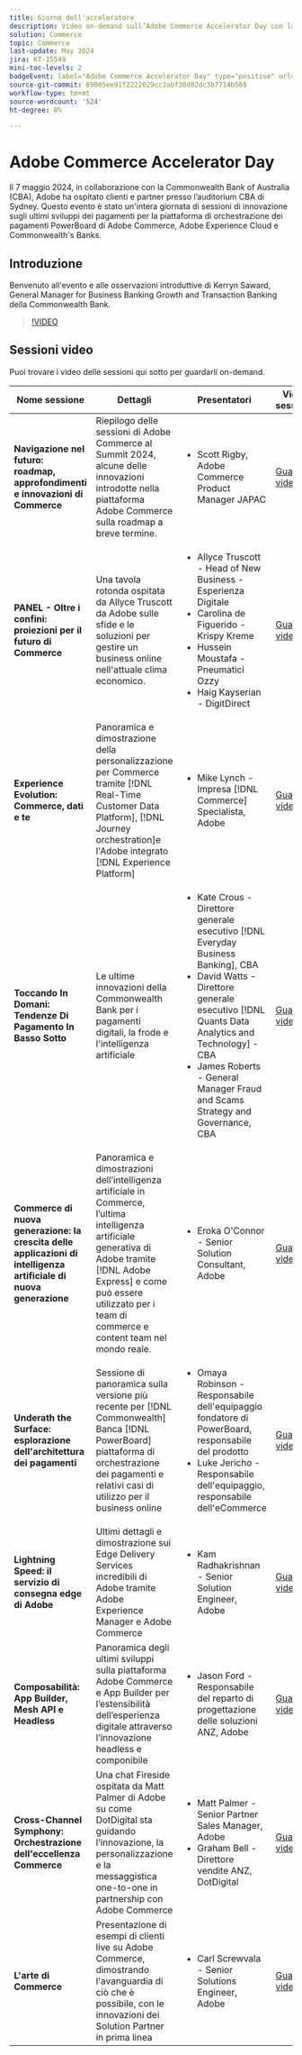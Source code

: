 ```yaml
---
title: Giorno dell'acceleratore
description: Video on-demand sull’Adobe Commerce Accelerator Day con la Commonwealth Bank of Australia.
solution: Commerce
topic: Commerce
last-update: May 2024
jira: KT-15549
mini-toc-levels: 2
badgeEvent: label="Adobe Commerce Accelerator Day" type="positive" url="https://experienceleague.adobe.com/en/docs/events/apac-commerce-recordings/2024/overview"
source-git-commit: 89005ee91f2222029cc3abf30d02dc3b7714b588
workflow-type: tm+mt
source-wordcount: '524'
ht-degree: 0%

---
```



# Adobe Commerce Accelerator Day

Il 7 maggio 2024, in collaborazione con la Commonwealth Bank of Australia (CBA), Adobe ha ospitato clienti e partner presso l’auditorium CBA di Sydney. Questo evento è stato un&#39;intera giornata di sessioni di innovazione sugli ultimi sviluppi dei pagamenti per la piattaforma di orchestrazione dei pagamenti PowerBoard di Adobe Commerce, Adobe Experience Cloud e Commonwealth&#39;s Banks.

## Introduzione

Benvenuto all&#39;evento e alle osservazioni introduttive di Kerryn Saward, General Manager for Business Banking Growth and Transaction Banking della Commonwealth Bank.

>[!VIDEO](https://video.tv.adobe.com/v/3429276/?learn=on)

## Sessioni video

Puoi trovare i video delle sessioni qui sotto per guardarli on-demand.

| Nome sessione | Dettagli | Presentatori | Video sessione |
| ---- | ---- | ---- | ---- |
| **Navigazione nel futuro: roadmap, approfondimenti e innovazioni di Commerce** | Riepilogo delle sessioni di Adobe Commerce al Summit 2024, alcune delle innovazioni introdotte nella piattaforma Adobe Commerce sulla roadmap a breve termine. | <ul><li>Scott Rigby, Adobe Commerce Product Manager JAPAC</ul></li> | [Guarda il video](./navigating-tomorrow.md) |
| **PANEL - Oltre i confini: proiezioni per il futuro di Commerce** | Una tavola rotonda ospitata da Allyce Truscott da Adobe sulle sfide e le soluzioni per gestire un business online nell&#39;attuale clima economico. | <ul><li>Allyce Truscott - Head of New Business - Esperienza Digitale</li><li> Carolina de Figuerido - Krispy Kreme</li><li>Hussein Moustafa - Pneumatici Ozzy</li><li>Haig Kayserian - DigitDirect</li></ul> | [Guarda il video](./panel-beyond-borders.md) |
| **Experience Evolution: Commerce, dati e te** | Panoramica e dimostrazione della personalizzazione per Commerce tramite [!DNL Real-Time Customer Data Platform], [!DNL Journey orchestration]e l&#39;Adobe integrato [!DNL Experience Platform] | <ul><li>Mike Lynch - Impresa [!DNL Commerce] Specialista, Adobe</li></ul> | [Guarda il video](./experience-evolution.md) |
| **Toccando In Domani: Tendenze Di Pagamento In Basso Sotto** | Le ultime innovazioni della Commonwealth Bank per i pagamenti digitali, la frode e l&#39;intelligenza artificiale | <ul><li>Kate Crous - Direttore generale esecutivo [!DNL Everyday Business Banking], CBA</li><li>David Watts - Direttore generale esecutivo [!DNL Quants Data Analytics and Technology] - CBA</li><li>James Roberts - General Manager Fraud and Scams Strategy and Governance, CBA</li></ul> | [Guarda il video](./panel-tapping-into-tomorrow.md) |
| **Commerce di nuova generazione: la crescita delle applicazioni di intelligenza artificiale di nuova generazione** | Panoramica e dimostrazioni dell’intelligenza artificiale in Commerce, l’ultima intelligenza artificiale generativa di Adobe tramite [!DNL Adobe Express] e come può essere utilizzato per i team di commerce e content team nel mondo reale. | <ul><li>Eroka O&#39;Connor - Senior Solution Consultant, Adobe</li></ul> | [Guarda il video](./next-gen-commerce.md) |
| **Underath the Surface: esplorazione dell&#39;architettura dei pagamenti** | Sessione di panoramica sulla versione più recente per [!DNL Commonwealth] Banca [!DNL PowerBoard] piattaforma di orchestrazione dei pagamenti e relativi casi di utilizzo per il business online | <ul><li>Omaya Robinson - Responsabile dell&#39;equipaggio fondatore di PowerBoard, responsabile del prodotto</li><li>Luke Jericho - Responsabile dell&#39;equipaggio, responsabile dell&#39;eCommerce</li></ul> | [Guarda il video](./beneath-the-surface.md) |
| **Lightning Speed: il servizio di consegna edge di Adobe** | Ultimi dettagli e dimostrazione sui Edge Delivery Services incredibili di Adobe tramite Adobe Experience Manager e Adobe Commerce | <ul><li>Kam Radhakrishnan - Senior Solution Engineer, Adobe</li></ul> | [Guarda il video](./lightning-speed.md) |
| **Composabilità: App Builder, Mesh API e Headless** | Panoramica degli ultimi sviluppi sulla piattaforma Adobe Commerce e App Builder per l’estensibilità dell’esperienza digitale attraverso l’innovazione headless e componibile | <ul><li>Jason Ford - Responsabile del reparto di progettazione delle soluzioni ANZ, Adobe</li></ul> | [Guarda il video](./composability.md) |
| **Cross-Channel Symphony: Orchestrazione dell&#39;eccellenza Commerce** | Una chat Fireside ospitata da Matt Palmer di Adobe su come DotDigital sta guidando l’innovazione, la personalizzazione e la messaggistica one-to-one in partnership con Adobe Commerce | <ul><li> Matt Palmer - Senior Partner Sales Manager, Adobe</li><li>Graham Bell - Direttore vendite ANZ, DotDigital</li></ul> | [Guarda il video](./cross-channel-symphony.md) |
| **L&#39;arte di Commerce** | Presentazione di esempi di clienti live su Adobe Commerce, dimostrando l&#39;avanguardia di ciò che è possibile, con le innovazioni dei Solution Partner in prima linea | <ul><li>Carl Screwvala - Senior Solutions Engineer, Adobe</li></ul> | [Guarda il video](./the-art-of-commerce.md) |

